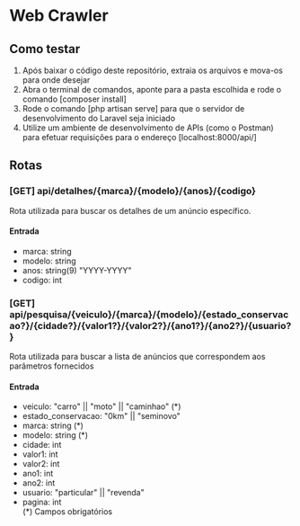 # Web Crawler

## Como testar

1. Após baixar o código deste repositório, extraia os arquivos e mova-os para onde desejar
2. Abra o terminal de comandos, aponte para a pasta escolhida e rode o comando [composer install]
3. Rode o comando [php artisan serve] para que o servidor de desenvolvimento do Laravel seja iniciado
4. Utilize um ambiente de desenvolvimento de APIs (como o Postman) para efetuar requisições para o endereço [localhost:8000/api/]

## Rotas

### [GET] api/detalhes/{marca}/{modelo}/{anos}/{codigo}
Rota utilizada para buscar os detalhes de um anúncio específico.

#### Entrada
- marca: string
- modelo: string
- anos: string(9) "YYYY-YYYY"
- codigo: int


### [GET] api/pesquisa/{veiculo}/{marca}/{modelo}/{estado_conservacao?}/{cidade?}/{valor1?}/{valor2?}/{ano1?}/{ano2?}/{usuario?}
Rota utilizada para buscar a lista de anúncios que correspondem aos parâmetros fornecidos

#### Entrada
- veiculo: "carro" || "moto" || "caminhao" (*)
- estado_conservacao: "0km" || "seminovo"
- marca: string (*)
- modelo: string (*)
- cidade: int
- valor1: int
- valor2: int
- ano1: int
- ano2: int
- usuario: "particular" || "revenda"
- pagina: int\
(*) Campos obrigatórios


